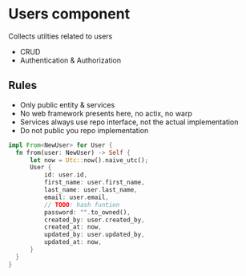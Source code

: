 # Users component

Collects utilties related to users
- CRUD
- Authentication & Authorization

## Rules
- Only public entity & services
- No web framework presents here, no actix, no warp
- Services always use repo interface, not the actual implementation
- Do not public you repo implementation

```rust
impl From<NewUser> for User {
  fn from(user: NewUser) -> Self {
      let now = Utc::now().naive_utc();
      User {
          id: user.id,
          first_name: user.first_name,
          last_name: user.last_name,
          email: user.email,
          // TODO: hash funtion
          password: "".to_owned(),
          created_by: user.created_by,
          created_at: now,
          updated_by: user.updated_by,
          updated_at: now,
      }
  }
}
``````
